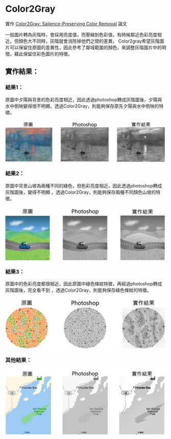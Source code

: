 # Color2Gray

實作 [Color2Gray: Salience-Preserving Color Removal](https://users.cs.northwestern.edu/~ago820/color2gray/color2gray.pdf) 論文

一般圖片轉為灰階時，會採用亮度值，而壓縮到色彩值，有時候鄰近色彩亮度相近，但顏色大不同時，灰階就會消除掉他們之間的差異，
Color2gray希望灰階圖片可以保留住原圖的差異性，因此參考了鄰域範圍的顏色，來調整灰階圖片中的明暗，藉此保留住彩色圖片的特徵。

## 實作結果：

### 結果1：

原圖中夕陽與背景的色彩亮度相近，因此透過photoshop轉成灰階圖後，夕陽與水中倒映變得很不明顯，透過Color2Gray，則能夠保存原先夕陽與水中倒映的特徵。

<img align="center" src="https://github.com/ych1997/Color2Gray/blob/main/result/圖片%201.png" width="500">  

### 結果2：

原圖中背景山坡為兩種不同的綠色，但色彩亮度相近，因此透過photoshop轉成灰階圖後，變得不明顯
，透過Color2Gray，則能夠保存兩種不同顏色山坡的特徵。

<img align="center" src="https://github.com/ych1997/Color2Gray/blob/main/result/圖片%202.png" width="500">  

### 結果3：

原圖中的色彩亮度都很相近，因此原圖中綠色條紋特徵，再經過photoshop轉成灰階圖後，完全看不到
，透過Color2Gray，則能夠保存綠色條紋的特徵。

<img align="center" src="https://github.com/ych1997/Color2Gray/blob/main/result/圖片%204.png" width="500">  

### 其他結果：

<img align="center" src="https://github.com/ych1997/Color2Gray/blob/main/result/圖片%203.png" width="500">  



